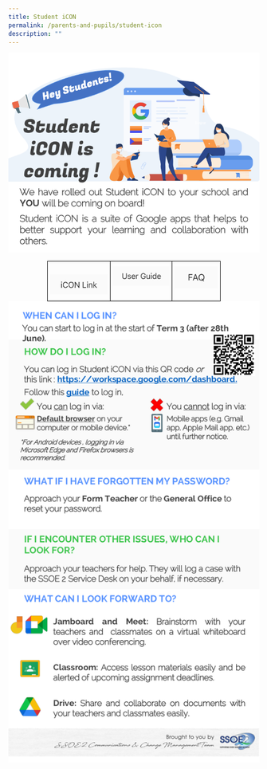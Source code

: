 ```yaml
---
title: Student iCON
permalink: /parents-and-pupils/student-icon
description: ""
---
```

![](/images/Student-iCON-Student-EDM-Onboarding-Introducing-Student-iCON-1.png)

<style type="text/css">
.tg  {border-collapse:collapse;border-spacing:0;margin:0px auto;}
.tg td{border-color:black;border-style:solid;border-width:1px;font-family:Arial, sans-serif;font-size:14px;
  overflow:hidden;padding:10px 5px;word-break:normal;}
.tg th{border-color:black;border-style:solid;border-width:1px;font-family:Arial, sans-serif;font-size:14px;
  font-weight:normal;overflow:hidden;padding:10px 5px;word-break:normal;}
.tg .tg-0lax{text-align:left;vertical-align:top}
</style>
<table class="tg" style="undefined;table-layout: fixed; width: 348px">
<colgroup>
<col style="width: 126px">
<col style="width: 125px">
<col style="width: 97px">
</colgroup>
<tbody>
  <tr>
    <td class="tg-0lax"><br><a href = "https://workspace.google.com/dashboard" target = "_self"> 
          <img src="/images/iCONlink.png"></a></td>
    <td class="tg-0lax"><a href = "/files/Student-iCON-Onboarding-Guide.pdf" target = "_self"> 
          <img src="/images/userguide.png"></a></td>
    <td class="tg-0lax"><a href = "/files/FAQs.pdf" target = "_self"> 
          <img src="/images/faq.png"></a></td>
  </tr>
</tbody>
</table>

		 
<a href = "/files/Student-iCON-Student-EDM-Onboarding-Introducing-Student-iCON.pdf" target = "_self"> 
          <img src="/images/Student-iCON-Student-EDM-Onboarding-Introducing-Student-iCON-2.png"></a>
